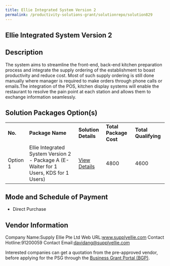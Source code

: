 ```yaml
---
title: Ellie Integrated System Version 2
permalink: /productivity-solutions-grant/solutionrepo/solution829
---
```


## Ellie Integrated System Version 2

## Description

The system aims to streamline the front-end, back-end kitchen preparation process and integrate the supply ordering of the establishment to boast productivity and reduce cost.  Most of such supply ordering is still done manually where manager is required to make orders through phone calls or emails.The integration of the POS, kitchen display systems will enable the restaurant to resolve the pain point at each station and allows them to exchange information seamlessly.

## Solution Packages Option(s)

<table>
<tr>
<td><b>No.</b></td>
<td><b>Package Name</b></td>
<td><b>Solution Details</b></td>
<td><b>Total Package Cost</b></td>
<td><b>Total Qualifying</b></td>
</tr>
<tr>
<td>Option 1</td>
<td>Ellie Integrated System Version 2 - Package A (E-Waiter for 1 Users, KDS for 1 Users)</td>
<td><a href='https://www.gobusiness.gov.sg/images/psg/Desensitised_SupplyEllie_Annex_3_CR_wef_3_Feb_2022_Part_1.pdf'>View Details</a></td>
<td>4800</td>
<td>4600</td>
</tr>
</table>

## Mode and Schedule of Payment

 - Direct Purchase

## Vendor Information

 Company Name:Supply Ellie Pte Ltd 
Web URL:www.supplyellie.com 
Contact Hotline:91200059 
Contact Email:davidang@supplyellie.com 


Interested companies can get a quotation from the pre-approved vendor, before applying for the PSG through the <a href='https://www.businessgrants.gov.sg/'>Business Grant Portal (BGP)</a>.
<script src="/jquery/resize-tables.js"></script>
